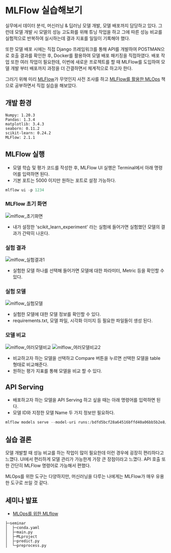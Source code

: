 # MLFlow 실습해보기

실무에서 데이터 분석, 머신러닝 & 딥러닝 모델 개발, 모델 배포까지 담당하고 있다. 그런데 모델 개발 시 모델의 성능 고도화를 위해 튜닝 작업을 하고 그에 따른 성능 비교를 실험적으로 반복하여 실시하는데 결과 지표를 일일이 기록해야 했다.

또한 모델 배포 시에는 직접 Django 프레임워크를 통해 API를 개발하여 POSTMAN으로 호출 결과를 확인한 후, Docker를 활용하여 모델 배포 패키징을 직접하였다. 배포 작업 또한 여러 작업이 필요한데, 이번에 새로운 프로젝트를 할 때 MLFlow를 도입하여 모델 개발 부터 배포까지 과정을 더 간결하면서 체계적으로 하고자 한다.

그러기 위해 미리 [MLFlow](https://github.com/jaeyeongs/research-develpoment/tree/main/ML/MLflow)가 무엇인지 사전 조사를 하고 [MLFlow를 활용한 MLOps](http://www.yes24.com/Product/Goods/106709982) 책으로 공부하면서 직접 실습을 해보았다. 

## 개발 환경

```
Numpy: 1.20.3
Pandas: 1.3.4
matplotlib: 3.4.3
seaborn: 0.11.2
scikit-learn: 0.24.2
MLFlow: 2.1.1
```

## MLFlow 실행

- 모델 학습 및 평가 코드를 작성한 후, MLFlow UI 실행은 Terminal에서 아래 명령어를 입력하면 된다.
- 기본 포트는 5000 이지만 원하는 포트로 설정 가능하다.

```python
mlflow ui -p 1234
```

### MLFlow 초기 화면

![mlflow_초기화면](https://user-images.githubusercontent.com/87981867/213847576-73198fe2-b97d-4c9c-9081-a1aaceb38ed8.png)

- 내가 설정한 'scikit_learn_experiment' 라는 실험에 들어가면 실험했던 모델의 결과가 간략히 나온다.

### 실험 결과

![mlflow_실험결과1](https://user-images.githubusercontent.com/87981867/213847702-cd9d12ea-b633-41c5-a0ea-2691330f98e5.png)

- 실험한 모델 하나를 선택해 들어가면 모델에 대한 파라미터, Metric 등을 확인할 수 있다.

### 실험 모델

![mlflow_실험모델](https://user-images.githubusercontent.com/87981867/213847758-24a08bcd-a672-41f2-a79d-893169d4f63b.png)

- 실험한 모델에 대한 모델 정보를 확인할 수 있다.
- requirements.txt, 모델 파일, 시각화 이미지 등 필요한 파일들이 생성 된다.

### 모델 비교

![mlflow_여러모델비교](https://user-images.githubusercontent.com/87981867/213847844-6dc45bad-3e1e-45ee-8c7f-611d46751b97.png)
![mlflow_여러모델비교2](https://user-images.githubusercontent.com/87981867/213847853-066be9b8-ddb6-4be5-a657-ddba9d77d6ed.png)

- 비교하고자 하는 모델을 선택하고 Compare 버튼을 누르면 선택한 모델을 table 형태로 비교해준다.
- 원하는 평가 지표를 통해 모델을 비교 할 수 있다.

## API Serving

- 배포하고자 하는 모델을 API Serving 하고 싶을 때는 아래 명령어를 입력하면 된다.
- 모델 ID와 지정한 모델 Name 두 가지 정보만 필요하다.

```python
mlflow models serve --model-uri runs:/bdfd5bcf28a64516bffd40a06bb5b2e8/log_reg_model -p 1235
```

## 실습 결론

모델 개발할 때 성능 비교를 하는 작업이 많이 필요한데 이런 경우에 굉장히 편리하다고 느꼈다. UI에서 편리하게 모델 관리가 가능한게 가장 큰 장점이라고 느꼈다. API 호출 또한 간단히 MLFlow 명령어로 가능해서 편했다.

MLOps를 위한 도구는 다양하지만, 머신러닝을 다루는 나에게는 MLFlow가 매우 유용한 도구로 쓰일 것 같다.

## 세미나 발표
- [MLOps를 위한 MLflow](https://github.com/jaeyeongs/mlflow_example/blob/main/seminar/MLOps%EB%A5%BC%20%EC%9C%84%ED%95%9C%20MLflow_%EC%8B%A0%EC%9E%AC%EC%98%81_230425.pdf)
```
├─seminar
│  ├─conda.yaml
│  ├─main.py
│  ├─MLproject
│  ├─predict.py
│  └─preprocess.py
```
